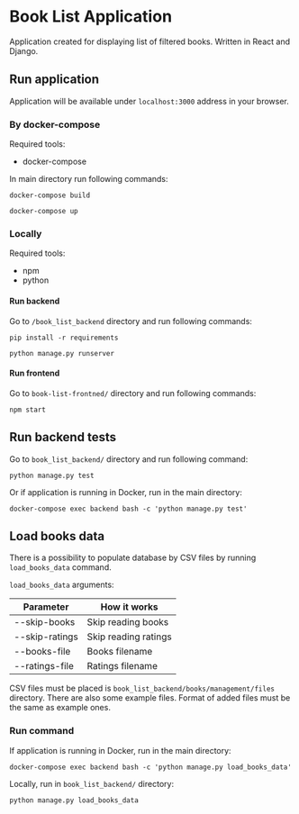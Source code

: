 # Book List Application

Application created for displaying list of filtered books. Written in React and Django.

## Run application

Application will be available under `localhost:3000` address in your browser.

### By docker-compose

Required tools:
- docker-compose

In main directory run following commands:

```docker-compose build```

```docker-compose up```

### Locally

Required tools:
- npm
- python

#### Run backend

Go to `/book_list_backend` directory and run following commands:

```pip install -r requirements```

```python manage.py runserver```

#### Run frontend

Go to `book-list-frontned/` directory and run following commands:

```npm start```

## Run backend tests

Go to `book_list_backend/` directory and run following command:

```python manage.py test```

Or if application is running in Docker, run in the main directory:

```docker-compose exec backend bash -c 'python manage.py test'```

## Load books data

There is a possibility to populate database by CSV files by running `load_books_data` command. 

`load_books_data` arguments:

| Parameter      | How it works         |
|----------------|----------------------|
| --skip-books   | Skip reading books   | 
| --skip-ratings | Skip reading ratings | 
| --books-file   | Books filename       |
| --ratings-file | Ratings filename     |

CSV files must be placed is `book_list_backend/books/management/files` directory. There are also some example files. Format of added files must be the same as example ones.

### Run command

If application is running in Docker, run in the main directory:

```docker-compose exec backend bash -c 'python manage.py load_books_data'```

Locally, run in `book_list_backend/` directory:

```python manage.py load_books_data```

